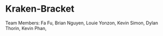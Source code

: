 # Kraken-Bracket

Team Members:
Fa Fu,
Brian Nguyen,
Louie Yonzon,
Kevin Simon,
Dylan Thorin,
Kevin Phan,
